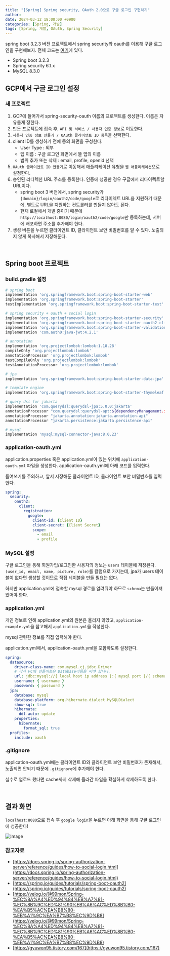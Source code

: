 ```yaml
---
title: "[Spring] Spring security, OAuth 2.0으로 구글 로그인 구현하기"
author: 
date: 2024-03-12 18:00:00 +0900
categories: [Spring, 개발]
tags: [Spring, 개발, OAuth, Spring Security]
---
```


spring boot 3.2.3 버전 프로젝트에서 spring security와 oauth를 이용해 구글 로그인을 구현해보자. 전체 코드는 [여기](https://github.com/RumosZin/spring-security-oauth)에 있다.

- Spring boot 3.2.3
- Spring security 6.1.x
- MySQL 8.3.0

## **GCP에서 구글 로그인 설정**

### **새 프로젝트**

1. GCP에 들어가서 spring-security-oauth 이름의 프로젝트를 생성한다. 이름은 자유롭게 정한다.
2. 만든 프로젝트에 접속 후, `API 및 서비스 / 사용자 인증 정보`로 이동한다.
1. `사용자 인증 정보 만들기 / OAuth 클라이언트 ID 항목`을 선택한다.
2. client ID를 생성하기 전에 동의 화면을 구성한다.
    - User Type : 외부
    - 앱 이름 : 구글 로그인 화면에서 뜰 앱의 이름
    - 범위 추가 또는 삭제 : email, profile, openid 선택
3. `OAuth 클라이언트 ID 만들기`로 이동해서 애플리케이션 유형을 `웹 애플리케이션`으로 설정한다.
4. 승인된 리디렉션 URL 주소를 등록한다. 인증에 성공한 경우 구글에서 리다이렉트할 URL이다.
    - spring boot 3 버전에서, spring security가 `{domain}/login/oauth2/code/google`로 리다이렉트 URL을 지원하기 때문에, 별도로 URL을 지원하는 컨트롤러를 만들지 않아도 된다.
    - 현재 로컬에서 개발 중이기 때문에 `http://localhost:8080/login/oauth2/code/google`만 등록하는데, 서버에 배포하면 주소를 추가해야 한다. 
5. 생성 버튼을 누르면 클라이언트 ID, 클라이언트 보안 비밀번호를 알 수 있다. 노출되지 않게 복사해서 저장해둔다.

<br>

## **Spring boot 프로젝트**

### **build.gradle 설정**

```bash
# spring boot 
implementation 'org.springframework.boot:spring-boot-starter-web'
implementation 'org.springframework.boot:spring-boot-starter'
testImplementation 'org.springframework.boot:spring-boot-starter-test'

# spring security + oauth + social login
implementation 'org.springframework.boot:spring-boot-starter-security'
implementation 'org.springframework.boot:spring-boot-starter-oauth2-client'
implementation 'org.springframework.boot:spring-boot-starter-validation'
implementation 'com.auth0:java-jwt:4.2.1'

# annotation
implementation 'org.projectlombok:lombok:1.18.28'
compileOnly 'org.projectlombok:lombok'
annotationProcessor 'org.projectlombok:lombok'
testCompileOnly 'org.projectlombok:lombok'
testAnnotationProcessor 'org.projectlombok:lombok'

# jpa
implementation 'org.springframework.boot:spring-boot-starter-data-jpa'

# template engine
implementation 'org.springframework.boot:spring-boot-starter-thymeleaf'

# query dsl for jakarta
implementation 'com.querydsl:querydsl-jpa:5.0.0:jakarta'
annotationProcessor "com.querydsl:querydsl-apt:${dependencyManagement.importedProperties['querydsl.version']}:jakarta"
annotationProcessor "jakarta.annotation:jakarta.annotation-api"
annotationProcessor "jakarta.persistence:jakarta.persistence-api"

# mysql
implementation 'mysql:mysql-connector-java:8.0.23'
```

### **application-oauth.yml**

application.properties 혹은 application.yml이 있는 위치에 `application-oauth.yml` 파일을 생성한다. application-oauth.yml에 아래 코드를 입력한다.

들여쓰기를 주의하고, 앞서 저장해둔 클라이언트 ID, 클라이언트 보안 비밀번호를 입력한다.

```yaml
spring:
  security:
    oauth2:
      client:
        registration:
          google:
            client-id: {Client ID}
            client-secret: {Client Secret}
            scope:
              - email
              - profile
```

### **MySQL 설정**

구글 로그인을 통해 회원가입/로그인한 사용자의 정보는 `users` 테이블에 저장된다. `(user_id, email, name, picture, role)`를 칼럼으로 가지는데, jpa가 users 테이블이 없다면 생성할 것이므로 직접 테이블을 만들 필요는 없다.

하지만 application.yml에 접속할 mysql 경로를 알려줘야 하므로 `schema`는 만들어져 있어야 한다.

### **application.yml**

개인 정보로 인해 application.yml의 원본은 올리지 않았고, `application-example.yml`을 참고해서 `application.yml`을 작성한다.

mysql 관련한 정보를 직접 입력해야 한다. 

application.yml에서, application-oauth.yml을 포함하도록 설정한다.

```yaml
spring:
  datasource:
    driver-class-name: com.mysql.cj.jdbc.Driver
    # 각자 PC에 만들어놓은 Database이름을 써야 합니다.
    url: jdbc:mysql://{ local host ip address }:{ mysql port }/{ schema_name }?useSSL=false&characterEncoding=UTF-8&serverTimezone=UTC&allowPublicKeyRetrieval=true&useSSL=false
    username: { username }
    password: { password }
  jpa:
    database: mysql
    database-platform: org.hibernate.dialect.MySQLDialect
    show-sql: true
    hibernate:
      ddl-auto: update
    properties:
      hibernate:
        format_sql: true
  profiles:
    include: oauth
```

### **.gitignore**

application-oauth.yml에는 클라이언트 ID와 클라이언트 보안 비밀번호가 존재해서, 노출되면 안되기 때문에 `.gitignore`에 추가해야 한다.

실수로 업로드 했다면 cache까지 삭제해 올라간 파일을 확실하게 삭제하도록 한다.

<br>

## **결과 화면**

`localhost:8080`으로 접속 후 `google login`을 누르면 아래 화면을 통해 구글 로그인에 성공한다!

![image](https://github.com/RumosZin/spring-security-oauth/assets/81238093/c7a3f0d6-5152-461d-831a-91b709439597)


### **참고자료**

- [https://docs.spring.io/spring-authorization-server/reference/guides/how-to-social-login.html](https://docs.spring.io/spring-authorization-server/reference/guides/how-to-social-login.html)
- [https://spring.io/guides/tutorials/spring-boot-oauth2](https://spring.io/guides/tutorials/spring-boot-oauth2)
- [https://velog.io/@99mon/Spring-%EC%8A%A4%ED%94%84%EB%A7%81-%EC%8B%9C%ED%81%90%EB%A6%AC%ED%8B%B0-%EA%B5%AC%EA%B8%80-%EB%A1%9C%EA%B7%B8%EC%9D%B8](https://velog.io/@99mon/Spring-%EC%8A%A4%ED%94%84%EB%A7%81-%EC%8B%9C%ED%81%90%EB%A6%AC%ED%8B%B0-%EA%B5%AC%EA%B8%80-%EB%A1%9C%EA%B7%B8%EC%9D%B8)
- [https://gyuwon95.tistory.com/167](https://gyuwon95.tistory.com/167)

<br>

<script src="https://utteranc.es/client.js"
        repo="RumosZin/rumoszin.github.io"
        issue-term="pathname"
        theme="github-light"
        crossorigin="anonymous"
        async>
</script>
